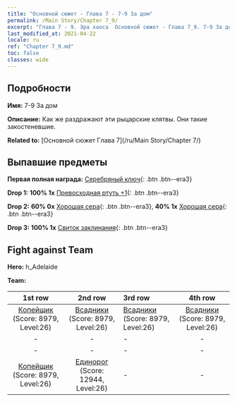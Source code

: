 ```yaml
---
title: "Основной сюжет - Глава 7 - 7-9 За дом"
permalink: /Main Story/Chapter 7_9/
excerpt: "Глава 7 - 9. Эра хаоса  Основной сюжет - Глава 7_9. 7-9 За дом"
last_modified_at: 2021-04-22
locale: ru
ref: "Chapter 7_9.md"
toc: false
classes: wide
---
```


## Подробности

 **Имя:** 7-9 За дом

 **Описание:** Как же раздражают эти рыцарские клятвы. Они такие закостеневшие.

 **Related to:** [Основной сюжет Глава 7](/ru/Main Story/Chapter 7/)

## Выпавшие предметы

 **Первая полная награда:** [Серебряный ключ](/ItemsRU/con_693/){: .btn .btn--era3}

 **Drop 1:** **100% 1x** [Превосходная ртуть +1](/ItemsRU/mat_21/){: .btn .btn--era3}

 **Drop 2:** **60% 0x** [Хорошая сера](/ItemsRU/mat_15/){: .btn .btn--era3}, **40% 1x** [Хорошая сера](/ItemsRU/mat_15/){: .btn .btn--era3}

 **Drop 3:** **100% 1x** [Свиток заклинания](/ItemsRU/con_694/){: .btn .btn--era3}


## Fight against Team
 **Hero:** h_Adelaide

 **Team:**


  | 1st row | 2nd row | 3rd row | 4th row |
  |:----:|:----:|:----|:----:|
  | [Копейщик](/ru/units/Pikeman/) (Score: 8979, Level:26)  | [Всадники](/ru/units/Cavalier/) (Score: 8979, Level:26)  | [Всадники](/ru/units/Cavalier/) (Score: 8979, Level:26)  | [Всадники](/ru/units/Cavalier/) (Score: 8979, Level:26)  |
  | - | - | - | - |
  | - | - | - | - |
  | [Копейщик](/ru/units/Pikeman/) (Score: 8979, Level:26)  | [Единорог](/ru/units/Unicorn/) (Score: 12944, Level:26)  | - | - |


